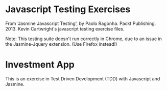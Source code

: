 # Javascript Testing Exercises
From 'Jasmine Javascript Testing', by Paolo Ragonha. Packt Publishing. 2013.
Kevin Cartwright's javascript testing exercise files.

Note: This testing suite doesn't run correctly in Chrome, due to an issue in the
Jasmine-Jquery extension. (Use Firefox instead!)

# Investment App
This is an exercise in Test Driven Development (TDD) with Javascript and Jasmine.